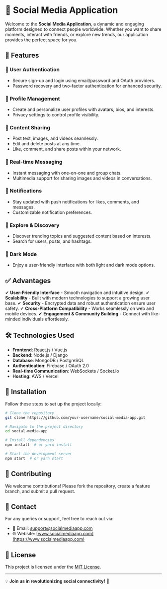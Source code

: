 # 📱 Social Media Application

Welcome to the **Social Media Application**, a dynamic and engaging platform designed to connect people worldwide. Whether you want to share moments, interact with friends, or explore new trends, our application provides the perfect space for you.

## 🚀 Features

### 🔹 User Authentication
- Secure sign-up and login using email/password and OAuth providers.
- Password recovery and two-factor authentication for enhanced security.

### 🔹 Profile Management
- Create and personalize user profiles with avatars, bios, and interests.
- Privacy settings to control profile visibility.

### 🔹 Content Sharing
- Post text, images, and videos seamlessly.
- Edit and delete posts at any time.
- Like, comment, and share posts within your network.

### 🔹 Real-time Messaging
- Instant messaging with one-on-one and group chats.
- Multimedia support for sharing images and videos in conversations.

### 🔹 Notifications
- Stay updated with push notifications for likes, comments, and messages.
- Customizable notification preferences.

### 🔹 Explore & Discovery
- Discover trending topics and suggested content based on interests.
- Search for users, posts, and hashtags.

### 🔹 Dark Mode
- Enjoy a user-friendly interface with both light and dark mode options.

## ✅ Advantages

✔ **User-Friendly Interface** - Smooth navigation and intuitive design.
✔ **Scalability** - Built with modern technologies to support a growing user base.
✔ **Security** - Encrypted data and robust authentication ensure user safety.
✔ **Cross-Platform Compatibility** - Works seamlessly on web and mobile devices.
✔ **Engagement & Community Building** - Connect with like-minded individuals effortlessly.

## 🛠️ Technologies Used
- **Frontend**: React.js / Vue.js
- **Backend**: Node.js / Django
- **Database**: MongoDB / PostgreSQL
- **Authentication**: Firebase / OAuth 2.0
- **Real-time Communication**: WebSockets / Socket.io
- **Hosting**: AWS / Vercel

## 📜 Installation

Follow these steps to set up the project locally:

```bash
# Clone the repository
git clone https://github.com/your-username/social-media-app.git

# Navigate to the project directory
cd social-media-app

# Install dependencies
npm install  # or yarn install

# Start the development server
npm start  # or yarn start
```

## 📝 Contributing
We welcome contributions! Please fork the repository, create a feature branch, and submit a pull request.

## 📩 Contact
For any queries or support, feel free to reach out via:
- 📧 Email: support@socialmediaapp.com
- 🌐 Website: [www.socialmediaapp.com](https://www.socialmediaapp.com)

## 📄 License
This project is licensed under the [MIT License](LICENSE).

---
💡 **Join us in revolutionizing social connectivity!** 🎉


<!--
**Akilgowda/akilgowda** is a ✨ _special_ ✨ repository because its `README.md` (this file) appears on your GitHub profile.

Here are some ideas to get you started:

- 🔭 I’m currently working on ...
- 🌱 I’m currently learning ...
- 👯 I’m looking to collaborate on ...
- 🤔 I’m looking for help with ...
- 💬 Ask me about ...
- 📫 How to reach me: ...
- 😄 Pronouns: ...
- ⚡ Fun fact: ...
-->

